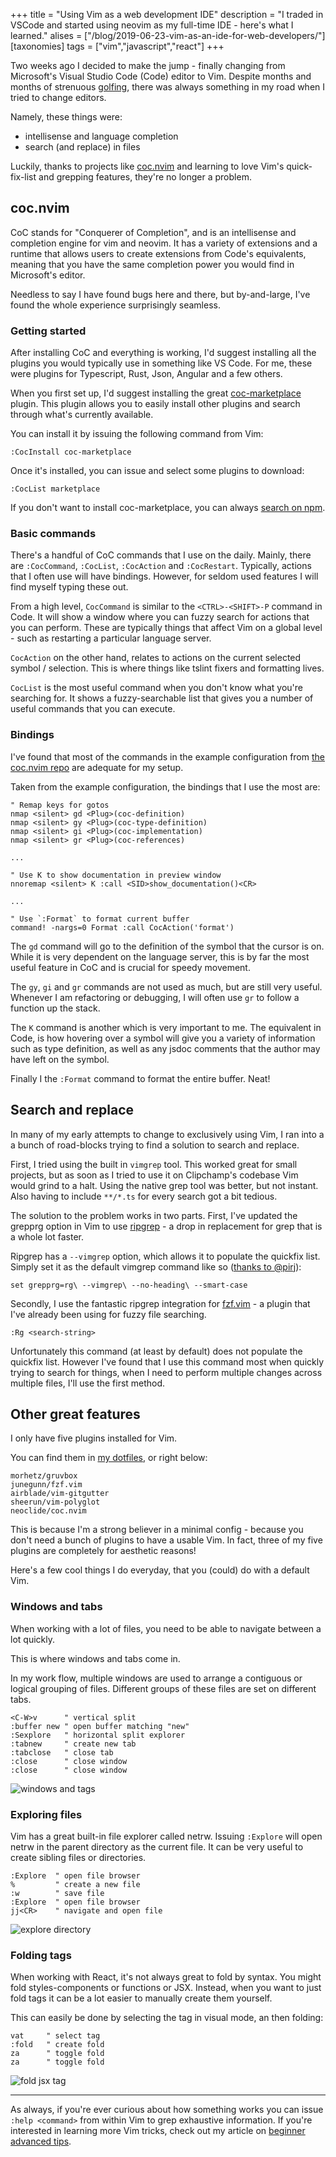 +++
title = "Using Vim as a web development IDE"
description = "I traded in VSCode and started using neovim as my full-time IDE - here's what I learned."
alises = ["/blog/2019-06-23-vim-as-an-ide-for-web-developers/"]
[taxonomies]
tags = ["vim","javascript","react"]
+++

Two weeks ago I decided to make the jump - finally changing from Microsoft's Visual Studio Code (Code) editor to Vim.
Despite months and months of strenuous [golfing](http://www.vimgolf.com/), there was always something in my road when I tried to change editors.

Namely, these things were:

- intellisense and language completion
- search (and replace) in files

Luckily, thanks to projects like [coc.nvim](https://github.com/neoclide/coc.nvim) and learning to love Vim's quick-fix-list and grepping features, they're no longer a problem.

## coc.nvim

CoC stands for "Conquerer of Completion", and is an intellisense and completion engine for vim and neovim.
It has a variety of extensions and a runtime that allows users to create extensions from Code's equivalents, meaning that you have the same completion power you would find in Microsoft's editor.

Needless to say I have found bugs here and there, but by-and-large, I've found the whole experience surprisingly seamless.

### Getting started

After installing CoC and everything is working, I'd suggest installing all the plugins you would typically use in something like VS Code.
For me, these were plugins for Typescript, Rust, Json, Angular and a few others.

When you first set up, I'd suggest installing the great [coc-marketplace](https://github.com/fannheyward/coc-marketplace) plugin.
This plugin allows you to easily install other plugins and search through what's currently available.

You can install it by issuing the following command from Vim:

```
:CocInstall coc-marketplace
```

Once it's installed, you can issue and select some plugins to download:

```
:CocList marketplace
```

If you don't want to install coc-marketplace, you can always [search on npm](https://www.npmjs.com/search?q=keywords%3Acoc.nvim).

### Basic commands

There's a handful of CoC commands that I use on the daily. Mainly, there are `:CocCommand`, `:CocList`, `:CocAction` and `:CocRestart`.
Typically, actions that I often use will have bindings. However, for seldom used features I will find myself typing these out.

From a high level, `CocCommand` is similar to the `<CTRL>-<SHIFT>-P` command in Code.
It will show a window where you can fuzzy search for actions that you can perform.
These are typically things that affect Vim on a global level - such as restarting a particular language server.

`CocAction` on the other hand, relates to actions on the current selected symbol / selection.
This is where things like tslint fixers and formatting lives.

`CocList` is the most useful command when you don't know what you're searching for.
It shows a fuzzy-searchable list that gives you a number of useful commands that you can execute.

### Bindings

I've found that most of the commands in the example configuration from [the coc.nvim repo](https://github.com/neoclide/coc.nvim) are adequate for my setup.

Taken from the example configuration, the bindings that I use the most are:

```
" Remap keys for gotos
nmap <silent> gd <Plug>(coc-definition)
nmap <silent> gy <Plug>(coc-type-definition)
nmap <silent> gi <Plug>(coc-implementation)
nmap <silent> gr <Plug>(coc-references)

...

" Use K to show documentation in preview window
nnoremap <silent> K :call <SID>show_documentation()<CR>

...

" Use `:Format` to format current buffer
command! -nargs=0 Format :call CocAction('format')
```

The `gd` command will go to the definition of the symbol that the cursor is on.
While it is very dependent on the language server, this is by far the most useful feature in CoC and is crucial for speedy movement.

The `gy`, `gi` and `gr` commands are not used as much, but are still very useful.
Whenever I am refactoring or debugging, I will often use `gr` to follow a function up the stack.

The `K` command is another which is very important to me.
The equivalent in Code, is how hovering over a symbol will give you a variety of information such as type definition, as well as any jsdoc comments that the author may have left on the symbol.

Finally I the `:Format` command to format the entire buffer. Neat!

## Search and replace

In many of my early attempts to change to exclusively using Vim, I ran into a a bunch of road-blocks trying to find a solution to search and replace.

First, I tried using the built in `vimgrep` tool. This worked great for small projects, but as soon as I tried to use it on Clipchamp's codebase Vim would grind to a halt.
Using the native grep tool was better, but not instant. Also having to include `**/*.ts` for every search got a bit tedious.

The solution to the problem works in two parts. First, I've updated the grepprg option in Vim to use [ripgrep](https://github.com/BurntSushi/ripgrep) - a drop in replacement for grep that is a whole lot faster.

Ripgrep has a `--vimgrep` option, which allows it to populate the quickfix list. Simply set it as the default vimgrep command like so ([thanks to @pirj](https://github.com/BurntSushi/ripgrep/issues/425#issuecomment-381446152)):

```
set grepprg=rg\ --vimgrep\ --no-heading\ --smart-case
```

Secondly, I use the fantastic ripgrep integration for [fzf.vim](https://github.com/junegunn/fzf.vim) - a plugin that I've already been using for fuzzy file searching.

```
:Rg <search-string>
```

Unfortunately this command (at least by default) does not populate the quickfix list. However I've found that I use this command most when quickly trying to search for things, when I need to perform multiple changes across multiple files, I'll use the first method.

## Other great features

I only have five plugins installed for Vim.

You can find them in [my dotfiles](https://github.com/bennetthardwick/dotfiles/blob/master/.config/nvim/init.d/plugins.vim), or right below:

```
morhetz/gruvbox
junegunn/fzf.vim
airblade/vim-gitgutter
sheerun/vim-polyglot
neoclide/coc.nvim
```

This is because I'm a strong believer in a minimal config - because you don't need a bunch of plugins to have a usable Vim.
In fact, three of my five plugins are completely for aesthetic reasons!

Here's a few cool things I do everyday, that you (could) do with a default Vim.

### Windows and tabs

When working with a lot of files, you need to be able to navigate between a lot quickly.

This is where windows and tabs come in.

In my work flow, multiple windows are used to arrange a contiguous or logical grouping of files.
Different groups of these files are set on different tabs.

```
<C-W>v      " vertical split
:buffer new " open buffer matching "new"
:Sexplore   " horizontal split explorer
:tabnew     " create new tab
:tabclose   " close tab
:close      " close window
:close      " close window
```

![windows and tags](./tabs-windows.gif)

### Exploring files

Vim has a great built-in file explorer called netrw.
Issuing `:Explore` will open netrw in the parent directory as the current file.
It can be very useful to create sibling files or directories.

```
:Explore  " open file browser
%         " create a new file
:w        " save file
:Explore  " open file browser
jj<CR>    " navigate and open file
```

![explore directory](./explore.gif)

### Folding tags

When working with React, it's not always great to fold by syntax.
You might fold styles-components or functions or JSX.
Instead, when you want to just fold tags it can be a lot easier to manually create them yourself.

This can easily be done by selecting the tag in visual mode, an then folding:

```
vat     " select tag
:fold   " create fold
za      " toggle fold
za      " toggle fold
```

![fold jsx tag](./fold-tag.gif)

---

As always, if you're ever curious about how something works you can issue `:help <command>` from within Vim to grep exhaustive information.
If you're interested in learning more Vim tricks, check out my article on [beginner advanced tips](/blog/2019-01-06-beginner-advanced-vim-tips-and-tricks/).
